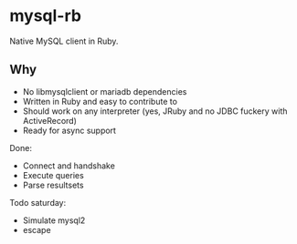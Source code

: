 # mysql-rb

Native MySQL client in Ruby.

## Why

* No libmysqlclient or mariadb dependencies
* Written in Ruby and easy to contribute to
* Should work on any interpreter (yes, JRuby and no JDBC fuckery with ActiveRecord)
* Ready for async support

Done:

* Connect and handshake
* Execute queries
* Parse resultsets

Todo saturday:

* Simulate mysql2
* escape

